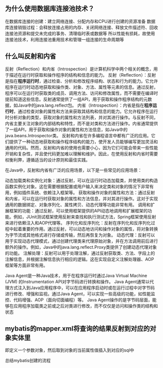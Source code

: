 ## 为什么使用数据库连接池技术？
在数据库连接的创建：建立网络连接、分配内存和CPU进行创建的资源准备
数据库连接销毁过程：会释放连接占用的内存、关闭网络连接、释放文件描述符、回收连接池资源和提交未完成的事务、清理临时表或数据等
所以性能有损耗，故使用连接池技术，利用连接池重用技术和管理一组连接的生命周期等

## 什么叫反射和内省
反射（Reflection）和内省（Introspection）是计算机科学中两个相关的概念，用于描述在运行时获取和操作程序的结构和信息的能力。
反射（Reflection）：反射是指在**程序运行时**，通过检查、分析和修改程序结构、状态和行为的能力。它允许程序在运行时动态地获取和操作类、对象、方法、属性等元素的信息。通过反射，程序可以在运行时获取类的成员、调用方法、访问和修改属性，而不需要在编译时提前知道这些信息。反射通常提供了一组API，用于获取和操作程序结构的元数据，如Java中的java.lang.reflect包。
内省（Introspection）：内省是指在**程序运行时**，通过检查对象的属性和方法来获取其结构和信息的能力。它允许程序在运行时分析对象的类型，获取对象的属性和方法列表，并对其进行操作。与反射不同，内省主要关注对象的内部结构和特性，而不是对类和方法进行操作。内省通常提供了一组API，用于获取和操作对象的属性和方法信息，如Java中的java.beans.Introspector类。
反射和内省在许多编程语言中都有广泛的应用。它们提供了一种动态地获取和操作程序结构的能力，使开发人员能够编写更加灵活和通用的代码。然而，反射和内省的使用也需要小心，因为它们可能会带来一些性能开销和复杂性，并且使代码更加难以理解和维护。因此，在使用反射和内省时需要权衡利弊，遵循适当的设计原则和最佳实践。

在Java中，反射和内省有广泛的应用场景，以下是一些常见的应用场景：

动态加载类和实例化对象：通过反射，可以在运行时动态加载类，并使用类的构造函数实例化对象。这在需要根据配置或用户输入来决定类和对象的情况下非常有用，例如插件系统、依赖注入框架等。
获取和操作对象的属性和方法：通过反射和内省，可以在运行时获取对象的属性和方法信息，并对其进行操作。这对于实现通用的数据绑定、对象序列化、属性拷贝、动态代理等功能非常有用。
调用和扩展框架的功能：通过反射，可以使用框架提供的API动态地调用和扩展框架的功能。例如，JUnit测试框架使用反射来查找和执行测试方法，Spring框架使用反射来进行依赖注入和AOP代理等。
序列化和反序列化：反射在序列化和反序列化过程中起着重要的作用。通过反射，可以动态地访问和操作对象的属性，将对象转换为字节流或其他格式进行存储或传输，然后再恢复为对象。
动态代理：反射可以用于实现动态代理模式，通过创建代理类来代理原始对象，并在方法调用前后进行额外的操作。例如，Java中的java.lang.reflect.Proxy类提供了创建动态代理对象的功能。
注解处理：反射可以用于处理注解，通过反射获取类、方法、字段上的注解信息，并根据注解信息执行相应的逻辑。这在实现自定义注解处理器、AOP框架等方面非常有用。

Java Agent是一种Java技术，用于在程序运行时通过Java Virtual Machine (JVM) 的Instrumentation API对字节码进行转换和操作。
Java Agent通常以代理方式注入到Java应用程序中，可以在应用程序启动时或在运行过程中对字节码进行修改、增强和监视。通过Java Agent，可以实现一些高级的功能，如性能监控、代码增强、AOP（面向切面编程）等。
Java Agent操作的是字节码层面，能够在应用程序加载类之前或之后对类进行修改，而不仅仅是访问和操作类的结构和状态

## mybatis的mapper.xml将查询的结果反射到对应的对象实体里
即定义一个参数对象，然后取到对象的当前属性值插入到对应的sql中

总结mybatis创建的流程